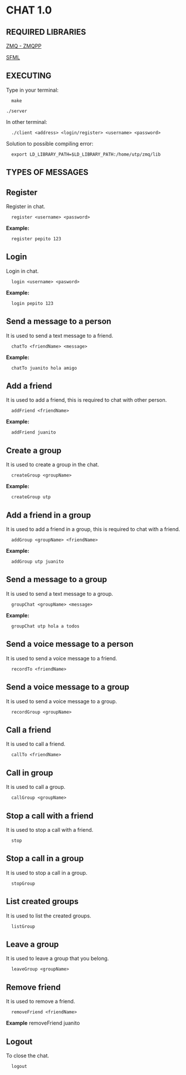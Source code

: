 # CHAT 1.0
## REQUIRED LIBRARIES

[ZMQ - ZMQPP](https://github.com/Arq-Cliente-Servidor/hola-mundo/blob/master/README.md)

[SFML](http://www.sfml-dev.org/tutorials/2.0/start-linux.php)

## EXECUTING

Type in your terminal:

      make

    ./server

In other terminal:

      ./client <address> <login/register> <username> <password>

Solution to possible compiling error:

      export LD_LIBRARY_PATH=$LD_LIBRARY_PATH:/home/utp/zmq/lib

## TYPES OF MESSAGES
## Register
Register in chat.

      register <username> <password>

**Example:**

      register pepito 123

## Login
Login in chat.

      login <username> <pasword>

**Example:**

      login pepito 123

## Send a message to a person

It is used to send a text message to a friend.  

      chatTo <friendName> <message>

**Example:**

      chatTo juanito hola amigo

## Add a friend    

It is used to add a friend, this is required to chat with other person.  

      addFriend <friendName>

**Example:**

      addFriend juanito
## Create a group

It is used to create a group in the chat.

      createGroup <groupName>

**Example:**

      createGroup utp

## Add a friend in a group

It is used to add a friend in a group, this is required to chat with a friend.

      addGroup <groupName> <friendName>

**Example:**

      addGroup utp juanito

## Send a message to a group

It is used to send a text message to a group.

      groupChat <groupName> <message>

**Example:**

      groupChat utp hola a todos

## Send a voice message to a person

It is used to send a voice message to a friend.

      recordTo <friendName>

## Send a voice message to a group

It is used to send a voice message to a group.

      recordGroup <groupName>


## Call a friend

It is used to call a friend.

      callTo <friendName>

## Call in group

It is used to call a group.

      callGroup <groupName>

## Stop a call with a friend

It is used to stop a call with a friend.

      stop

## Stop a call in a group

It is used to stop a call in a group.

      stopGroup

## List created groups

It is used to list the created groups.

      listGroup

## Leave a group

It is used to leave a group that you belong.

      leaveGroup <groupName>

## Remove friend

It is used to remove a friend.

      removeFriend <friendName>

**Example**
      removeFriend juanito

## Logout
To close the chat.

      logout
